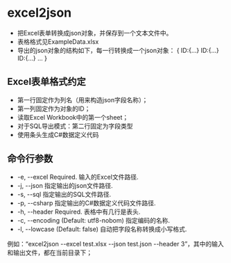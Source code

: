 excel2json
==========

- 把Excel表单转换成json对象，并保存到一个文本文件中。
- 表格格式见ExampleData.xlsx
- 导出的json对象的结构如下，每一行转换成一个json对象：
{
	ID:{...}
	ID:{...}
	ID:{...}
	...
}

Excel表单格式约定
-----------------
  - 第一行固定作为列名（用来构造json字段名称）；
  - 第一列固定作为对象的ID；
  - 读取Excel Workbook中的第一个sheet；
  - 对于SQL导出模式：第二行固定为字段类型
  - 使用条头生成C#数据定义代码

命令行参数
---------
-  -e, --excel       Required. 输入的Excel文件路径.
-  -j, --json        指定输出的json文件路径.
-  -s, --sql         指定输出的SQL文件路径.
-  -p, --csharp      指定输出的C#数据定义代码文件路径.
-  -h, --header      Required. 表格中有几行是表头.
-  -c, --encoding    (Default: utf8-nobom) 指定编码的名称.
-  -l, --lowcase     (Default: false) 自动把字段名称转换成小写格式.

例如：“excel2json --excel test.xlsx --json test.json --header 3”，其中的输入和输出文件，都在当前目录下；
